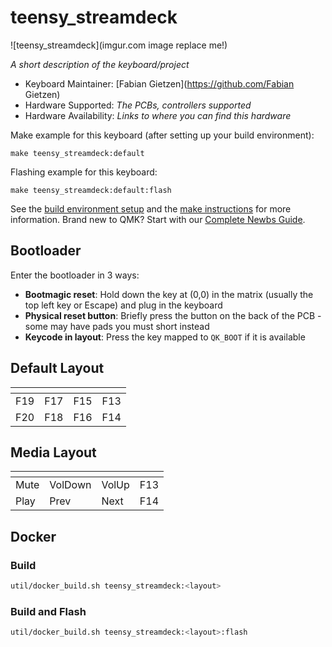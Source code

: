 # teensy_streamdeck

![teensy_streamdeck](imgur.com image replace me!)

*A short description of the keyboard/project*

* Keyboard Maintainer: [Fabian Gietzen](https://github.com/Fabian Gietzen)
* Hardware Supported: *The PCBs, controllers supported*
* Hardware Availability: *Links to where you can find this hardware*

Make example for this keyboard (after setting up your build environment):

    make teensy_streamdeck:default

Flashing example for this keyboard:

    make teensy_streamdeck:default:flash

See the [build environment setup](https://docs.qmk.fm/#/getting_started_build_tools) and the [make instructions](https://docs.qmk.fm/#/getting_started_make_guide) for more information. Brand new to QMK? Start with our [Complete Newbs Guide](https://docs.qmk.fm/#/newbs).

## Bootloader

Enter the bootloader in 3 ways:

* **Bootmagic reset**: Hold down the key at (0,0) in the matrix (usually the top left key or Escape) and plug in the keyboard
* **Physical reset button**: Briefly press the button on the back of the PCB - some may have pads you must short instead
* **Keycode in layout**: Press the key mapped to `QK_BOOT` if it is available

## Default Layout

| <!-- --> | <!-- --> | <!-- --> | <!-- --> |
| --- | --- | --- | --- |
| F19 | F17 | F15 | F13 |
| F20 | F18 | F16 | F14 |

## Media Layout

| <!-- --> | <!-- --> | <!-- --> | <!-- --> |
| --- | --- | --- | --- |
| Mute | VolDown | VolUp | F13 |
| Play | Prev | Next | F14 |

## Docker

### Build
```sh
util/docker_build.sh teensy_streamdeck:<layout>
```

### Build and Flash
```sh
util/docker_build.sh teensy_streamdeck:<layout>:flash
```
